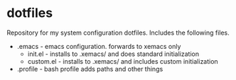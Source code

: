 dotfiles
========

Repository for my system configuration dotfiles. Includes the
following files.

* .emacs - emacs configuration. forwards to xemacs only
  * init.el - installs to .xemacs/ and does standard initialization
  * custom.el - installs to .xemacs/ and includes custom initialization
* .profile - bash profile adds paths and other things
